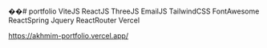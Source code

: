 ��#   p o r t f o l i o 
 ViteJS
 ReactJS
ThreeJS
EmailJS
TailwindCSS
FontAwesome
ReactSpring
Jquery
ReactRouter
Vercel

https://akhmim-portfolio.vercel.app/
